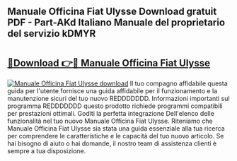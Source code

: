 ## Manuale Officina Fiat Ulysse Download gratuit PDF - Part-AKd Italiano Manuale del proprietario del servizio kDMYR

# <h2><a href="http://dfdxzp.blite.top/?on=Manuale+Officina+Fiat+Ulysse">🔗Download 👉🔴 Manuale Officina Fiat Ulysse</a></h2>

[![Manuale Officina Fiat Ulysse download](https://i.imgur.com/lujVjoI.png)](http://dfdxzp.blite.top/?on=Manuale+Officina+Fiat+Ulysse)
Il tuo compagno affidabile questa guida per l'utente fornisce una guida affidabile per il funzionamento e la manutenzione sicuri del tuo nuovo REDDDDDDD. Informazioni importanti sul programma REDDDDDDD questo prodotto richiede programmi compatibili per prestazioni ottimali. Goditi la perfetta integrazione Dell'elenco delle funzionalità nel tuo nuovo Manuale Officina Fiat Ulysse. Riteniamo che Manuale Officina Fiat Ulysse sia stata una guida essenziale alla tua ricerca per comprendere le caratteristiche e le capacità del tuo nuovo articolo. Se hai bisogno di aiuto o hai domande, il nostro team di assistenza clienti è sempre a tua disposizione.
